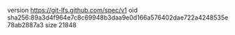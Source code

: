 version https://git-lfs.github.com/spec/v1
oid sha256:89a3d4f964e7c8c69948b3daa9e0d166a576402dae722a4248535e78ab2887a3
size 21848
